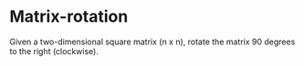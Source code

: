 # Matrix-rotation
Given a two-dimensional square matrix (n x n), rotate the matrix 90 degrees to the right (clockwise). 
